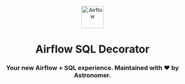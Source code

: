 <p align="center">
  <a href="https://www.airflow.apache.org">
    <img alt="Airflow" src="https://cwiki.apache.org/confluence/download/attachments/145723561/airflow_transparent.png?api=v2" width="60" />
  </a>
</p>
<h1 align="center">
  Airflow SQL Decorator
</h1>
  <h3 align="center">
  Your new Airflow + SQL experience. Maintained with ❤️ by Astronomer.
</h3>
<br/>